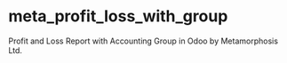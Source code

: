 # meta_profit_loss_with_group
Profit and Loss Report with Accounting Group in Odoo by Metamorphosis Ltd.

